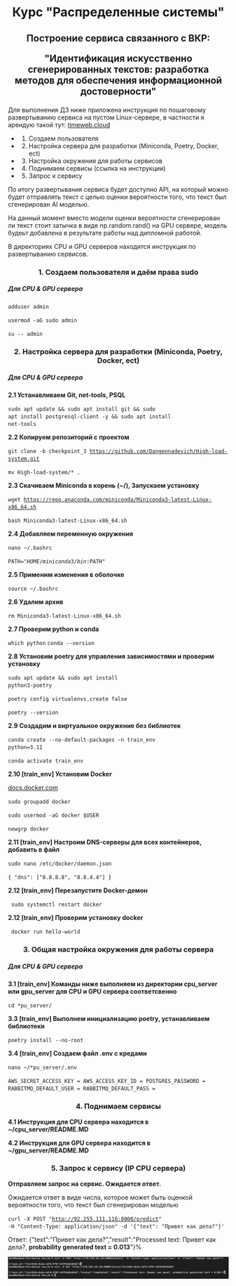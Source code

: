 <h1 align="center">Курс "Распределенные системы"</h1>

<h2 align="center">Построение сервиcа связанного с ВКР: 

"Идентификация искусственно сгенерированных текстов: разработка методов для обеспечения информационной достоверности"</h2>

Для выполнения ДЗ ниже приложена инструкция по пошаговому развертыванию сервиса на пустом Linux-сервере, в частности я арендую такой тут: <a href="https://timeweb.cloud" target="_blank">timeweb.cloud</a>  

* 1) Создаем пользователя
* 2) Настройка сервера для разработки (Miniconda, Poetry, Docker, ect)
* 3) Настройка окружения для работы сервисов
* 4) Поднимаем сервисы (ссылка на инструкции)
* 5) Запрос к сервису

По итогу развертывания сервиса будет доступно API, на который можно будет отправлять текст с целью оценки вероятности того, что текст был сгенерирован AI моделью.

На данный момент вместо модели оценки вероятности сгенерирован ли текст стоит затычка в виде np.random.rand() на GPU сервере, модель будеьт добавлена в результате работы над дипломной работой.

В директориях CPU и GPU серверов находится инструкция по развертыванию сервисов.


<h3 align="center">1. Создаем пользователя и даём права sudo</h3>

<h5 align="left">Для CPU & GPU сервера</h5>

<code>adduser admin</code>

<code>usermod -aG sudo admin</code>

<code>su -- admin</code>


<h3 align="center">2. Настройка сервера для разработки (Miniconda, Poetry, Docker, ect)</h3>

<h5 align="left">Для CPU & GPU сервера</h5>

<b>2.1 Устанавливаем Git, net-tools, PSQL</b>

<code>sudo apt update && sudo apt install git && sudo apt install postgresql-client -y && sudo apt install net-tools</code>

<b>2.2 Копируем репозиторий с проектом</b>

<code>git clone -b checkpoint_3 https://github.com/Dangennadevich/High-load-system.git </code>

<code>mv High-load-system/* .</code>

<b>2.3 Скачиваем Miniconda в корень (~/), Запускаем установку</b>

<code>wget https://repo.anaconda.com/miniconda/Miniconda3-latest-Linux-x86_64.sh</code>

<code>bash Miniconda3-latest-Linux-x86_64.sh</code>

<b>2.4 Добавляем переменную окружения </b>

<code>nano ~/.bashrc</code>

<code>PATH="$HOME/miniconda3/bin:$PATH" </code>

<b>2.5 Применим изменения в оболочке </b>

<code>source ~/.bashrc </code>

<b>2.6 Удалим архив  </b>

<code>rm Miniconda3-latest-Linux-x86_64.sh </code>

<b>2.7 Проверим python и conda  </b>

<code>which python</code>
<code>conda --version</code>

<b>2.8 Установим poetry для управления зависимостями и проверим установку  </b>

<code>sudo apt update  && sudo apt install python3-poetry</code>

<code>poetry config virtualenvs.create false</code>

<code>poetry --version</code>

<b>2.9 Создадим и виртуальное окружение без библиотек  </b>

<code>conda create --no-default-packages -n train_env python=3.11</code>

<code>conda activate train_env</code>

<b>2.10 [train_env] Установим Docker  </b>

<a href="https://docs.docker.com/engine/install/ubuntu/" target="_blank">docs.docker.com</a>  

<code>sudo groupadd docker</code>

<code>sudo usermod -aG docker $USER</code>

<code>newgrp docker</code>

<b>2.11 [train_env]  Настроим DNS-серверы для всех контейнеров, добавить в файл </b>

<code>sudo nano /etc/docker/daemon.json</code>

<code>{
  "dns": ["8.8.8.8", "8.8.4.4"]
}</code>

<b>2.12 [train_env]  Перезапустите Docker-демон  </b>

<code> sudo systemctl restart docker </code>

<b>2.12 [train_env]  Проверим установку docker </b>

<code> docker run hello-world </code>


<h3 align="center">3. Общая настройка окружения для работы сервера </h3>

<h5 align="left">Для CPU & GPU сервера</h5>

<b>3.1 [train_env] Команды ниже выполняем из директории cpu_server или gpu_server для CPU и GPU сервера соответсвенно </b>

<code>cd *pu_server/ </code> 

<b>3.3 [train_env] Выполнем инициализацию poetry, устанавливаем библиотеки</b>

<code>poetry install --no-root </code> 

<b>3.4 [train_env]  Создаем файл .env с кредами </b>

<code>nano ~/*pu_server/.env</code>

<code>AWS_SECRET_ACCESS_KEY = 
AWS_ACCESS_KEY_ID = 
POSTGRES_PASSWORD =
RABBITMQ_DEFAULT_USER =
RABBITMQ_DEFAULT_PASS =
</code> 


<h3 align="center">4. Поднимаем сервисы </h3>

<b>4.1 Инструкция для CPU сервера находится в ~/cpu_server/README.MD </b>

<b>4.2 Инструкция для GPU сервера находится в ~/gpu_server/README.MD </b>


<h3 align="center">5. Запрос к сервису (IP CPU сервера) </h3>

<b>Отправляем запрос на сервис. Ожидается ответ.</b>

Ожидается ответ в виде числа, которое может быть оценкой вероятности того, что текст был сгенерирован моделью

<code>curl -X POST "http://92.255.111.116:8000/predict" -H "Content-Type: application/json" -d '{"text": "Привет как дела?"}' </code> 

Ответ: {"text":"Привет как дела?","result":"Processed text: Привет как дела?, **probability generated text = 0.013**"}% 

![Alt text](example_post_request_to_server.png)